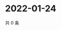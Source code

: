 # 2022-01-24

共 0 条

<!-- BEGIN WEIBO -->
<!-- 最后更新时间 Mon Jan 24 2022 22:13:00 GMT+0800 (China Standard Time) -->

<!-- END WEIBO -->
